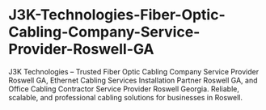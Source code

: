 # J3K-Technologies-Fiber-Optic-Cabling-Company-Service-Provider-Roswell-GA
J3K Technologies – Trusted Fiber Optic Cabling Company Service Provider Roswell GA, Ethernet Cabling Services Installation Partner Roswell GA, and Office Cabling Contractor Service Provider Roswell Georgia. Reliable, scalable, and professional cabling solutions for businesses in Roswell.
